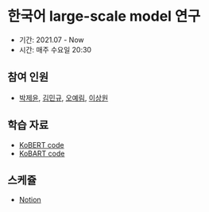 # 한국어 large-scale model 연구 
- 기간: 2021.07 - Now
- 시간: 매주 수요일 20:30

## 참여 인원
- [박제윤](https://jeiyoon.github.io/), [김민규](https://www.notion.so/a9ddbd35c47c46ec974403a40041bd28), [오예림](https://yerimoh.github.io/), [이상원](https://s-wlii.github.io/)

## 학습 자료
- [KoBERT code](https://github.com/SKTBrain/KoBERT)
- [KoBART code](https://github.com/SKT-AI/KoBART)

## 스케쥴
- [Notion](https://periodic-wax-54e.notion.site/Korean-Large-scale-Model-Study-6c1587d8911e46b8beeacee0409066c2)

